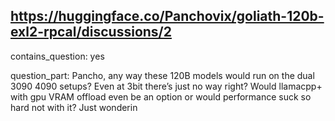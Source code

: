 ## https://huggingface.co/Panchovix/goliath-120b-exl2-rpcal/discussions/2

contains_question: yes

question_part: Pancho, any way these 120B models would run on the dual 3090 4090 setups? Even at 3bit there’s just no way right? Would llamacpp+ with gpu VRAM offload even be an option or would performance suck so hard not with it? Just wonderin
